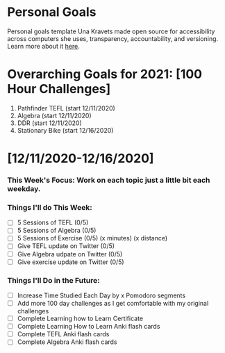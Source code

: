 Personal Goals
==============
Personal goals template Una Kravets made open source for accessibility across computers she uses, transparency, accountability, and versioning. Learn more about it [here](http://una.im/personal-goals-guide).

# Overarching Goals for 2021: [100 Hour Challenges]
1. Pathfinder TEFL                        (start 12/11/2020)
2. Algebra                                (start 12/11/2020)
3. DDR                                    (start 12/11/2020)
4. Stationary Bike                        (start 12/16/2020)

# [12/11/2020-12/16/2020]

### This Week's Focus: Work on each topic just a little bit each weekday.

### Things I'll do This Week:

- [ ] 5 Sessions of TEFL              (0/5)
- [ ] 5 Sessions of Algebra           (0/5)
- [ ] 5 Sessions of Exercise          (0/5) (x minutes) (x distance)
- [ ] Give TEFL update on Twitter     (0/5)
- [ ] Give Algebra udpate on Twitter  (0/5)
- [ ] Give exercise update on Twitter (0/5)

### Things I'll Do in the Future:

- [ ] Increase Time Studied Each Day by x Pomodoro segments
- [ ] Add more 100 day challenges as I get comfortable with my original challenges
- [ ] Complete Learning how to Learn Certificate
- [ ] Complete Learning How to Learn Anki flash cards
- [ ] Complete TEFL Anki flash cards
- [ ] Complete Algebra Anki flash cards
